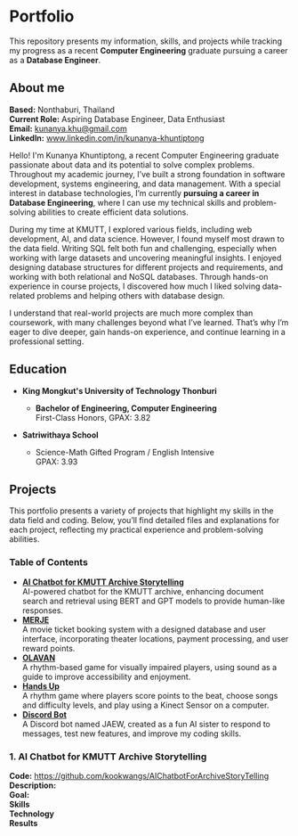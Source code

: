 # Portfolio
This repository presents my information, skills, and projects while tracking my progress as a recent **Computer Engineering** graduate pursuing a career as a **Database Engineer**.


## About me
**Based:** Nonthaburi, Thailand <br>
**Current Role:** Aspiring Database Engineer, Data Enthusiast <br>
**Email:** kunanya.khu@gmail.com <br>
**LinkedIn:** www.linkedin.com/in/kunanya-khuntiptong <br>


Hello! I'm Kunanya Khuntiptong, a recent Computer Engineering graduate passionate about data and its potential to solve complex problems. Throughout my academic journey, I’ve built a strong foundation in software development, systems engineering, and data management. With a special interest in database technologies, I’m currently **pursuing a career in Database Engineering**, where I can use my technical skills and problem-solving abilities to create efficient data solutions.


During my time at KMUTT, I explored various fields, including web development, AI, and data science. However, I found myself most drawn to the data field. Writing SQL felt both fun and challenging, especially when working with large datasets and uncovering meaningful insights. I enjoyed designing database structures for different projects and requirements, and working with both relational and NoSQL databases. Through hands-on experience in course projects, I discovered how much I liked solving data-related problems and helping others with database design.


I understand that real-world projects are much more complex than coursework, with many challenges beyond what I’ve learned. That’s why I’m eager to dive deeper, gain hands-on experience, and continue learning in a professional setting.


## Education
- **King Mongkut's University of Technology Thonburi**
    - **Bachelor of Engineering, Computer Engineering**
      <br>First-Class Honors, GPAX: 3.82

- **Satriwithaya School**
    - Science-Math Gifted Program / English Intensive
      <br>GPAX: 3.93


## Projects
This portfolio presents a variety of projects that highlight my skills in the data field and coding. Below, you’ll find detailed files and explanations for each project, reflecting my practical experience and problem-solving abilities.


### Table of Contents
- [**AI Chatbot for KMUTT Archive Storytelling**](https://github.com/kookwangs/AIChatbotForArchiveStoryTelling) <br>
        AI-powered chatbot for the KMUTT archive, enhancing document search and retrieval using BERT and GPT models to provide human-like responses.
- [**MERJE**](https://github.com/kookwangs/MERJECinema) <br>
        A movie ticket booking system with a designed database and user interface, incorporating theater locations, payment processing, and user reward points.
- [**OLAVAN**](https://github.com/kookwangs/OLAVAN) <br>
        A rhythm-based game for visually impaired players, using sound as a guide to improve accessibility and enjoyment.
- [**Hands Up**](https://github.com/kookwangs/HandsUpGameProject) <br>
        A rhythm game where players score points to the beat, choose songs and difficulty levels, and play using a Kinect Sensor on a computer.
- [**Discord Bot**](https://github.com/kookwangs/discordBot) <br>
        A Discord bot named JAEW, created as a fun AI sister to respond to messages, test new features, and improve my coding skills.


### 1. AI Chatbot for KMUTT Archive Storytelling
**Code:** https://github.com/kookwangs/AIChatbotForArchiveStoryTelling <br>
**Description:** <br>
**Goal:** <br>
**Skills** <br>
**Technology** <br>
**Results** <br>
